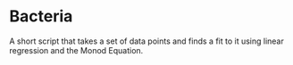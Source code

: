 # Bacteria
A short script that takes a set of data points and finds a fit to it using linear regression and the Monod Equation.

